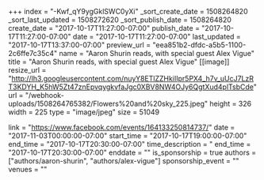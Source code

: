 +++
index = "-Kwf_qY9ygGklSWC0yXi"
_sort_create_date = 1508264820
_sort_last_updated = 1508272620
_sort_publish_date = 1508264820
create_date = "2017-10-17T11:27:00-07:00"
publish_date = "2017-10-17T11:27:00-07:00"
date = "2017-10-17T11:27:00-07:00"
last_updated = "2017-10-17T13:37:00-07:00"
preview_url = "eea851b2-dfdc-a5b5-1100-2c6ffe7c35c4"
name = "Aaron Shurin reads, with special guest Alex Vigue"
title = "Aaron Shurin reads, with special guest Alex Vigue"
[[image]]
resize_url = "http://lh3.googleusercontent.com/nuyY8ETlZZHkiIIpr5PX4_h7v_uUcJ7LzRT3KDYH_K5hW5Zt47znEpvqygkvfaJgc0XBV8NW4OJy6QgtXud4plTsbCde"
url = "/webhook-uploads/1508264765382/Flowers%20and%20sky_225.jpeg"
height = 326
width = 225
type = "image/jpeg"
size = 51049

link = "https://www.facebook.com/events/164133250814737/"
date = "2017-11-03T00:00:00-07:00"
start_time = "2017-10-17T19:00:00-07:00"
end_time = "2017-10-17T20:30:00-07:00"
time_description = "
end_time = "2017-10-17T20:30:00-07:00"
enddate = ""
is_sponsorship = true
authors = ["authors/aaron-shurin", "authors/alex-vigue"]
sponsorship_event = ""
venues = ""
